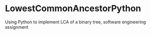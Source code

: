 # LowestCommonAncestorPython
Using Python to implement LCA of a binary tree, software engineering assignment
